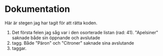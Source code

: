 # Dokumentation

Här är stegen jag har tagit för att rätta koden.

1. Det första felen jag såg var i den osorterade listan (rad: 41). "Apelsiner" saknade både sin öppnande och avslutade <li> tagg. Både "Päron" och "Citroner" saknade sina avslutande <li> taggar.